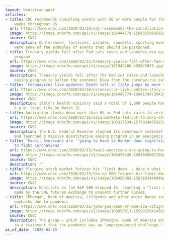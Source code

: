 ```yaml
---
layout: bootstrap-post
articles:
- title: CDC recommends canceling events with 50 or more people for the next eight
    weeks throughout US
  url: https://www.cnbc.com/2020/03/16/cdc-recommends-the-cancellation-of-events-with-50-or-more-people-for-the-next-eight-weeks-throughout-us.html
  image: https://image.cnbcfm.com/api/v1/image/106444779-1584315996631gettyimages-1212616502.jpeg?v=1584316037
  source: CNBC
  description: Conferences, festivals, parades, concerts, sporting events and weddings
    were some of the examples of events that should be postponed.
- title: Treasury yields fall after Fed cuts rates and launches new quantitative easing
    program
  url: https://www.cnbc.com/2020/03/15/treasury-yields-fall-after-fed-cuts-rates-and-launches-new-quantitative-easing-program.html
  image: https://image.cnbcfm.com/api/v1/image/101943266-459823075.jpg?v=1584310436
  source: CNBC
  description: Treasury yields fell after the Fed cut rates and launched a new quantitative
    easing program to soften the economic blow from the coronavirus outbreak.
- title: 'Coronavirus live updates: Death toll in Italy jumps by more than 360'
  url: https://www.cnbc.com/2020/03/16/coronavirus-live-updates-italy-death-toll-jumps.html
  image: https://image.cnbcfm.com/api/v1/image/106443774-1584179072043gettyimages-1207088361.jpeg?v=1584179314
  source: CNBC
  description: Italy's health ministry said a total of 1,809 people have died as of
    6 p.m. local time on March 15.
- title: Australian stocks down more than 6% as Fed cuts rates to zero
  url: https://www.cnbc.com/2020/03/16/asia-markets-fed-cut-to-zero-china-industrial-production-coronavirus.html
  image: https://image.cnbcfm.com/api/v1/image/106317534-1577924435925gettyimages-914719388.jpeg?v=1584315038
  source: CNBC
  description: The U.S. Federal Reserve slashed its benchmark interest rate to zero
    and launched a massive quantitative easing program in an emergency move on Sunday.
- title: 'Fauci: Americans are ''going to have to hunker down significantly more''
    to fight coronavirus'
  url: https://www.cnbc.com/2020/03/15/fauci-americans-are-going-to-have-to-hunker-down-significantly-more-to-fight-coronavirus.html
  image: https://image.cnbcfm.com/api/v1/image/106439430-1584036097156gettyimages-1206760584.jpeg?v=1584036172
  source: CNBC
  description: ''
- title: Plunging stock market futures hit 'limit down' — Here's what that means
  url: https://www.cnbc.com/2020/03/15/the-sp-500-futures-hit-limit-down-at-5-percent.html
  image: https://image.cnbcfm.com/api/v1/image/106420302-1583183446846preview.jpg?v=1583183460
  source: CNBC
  description: Contracts on the S&P 500 dropped 5%, reaching a "limit down" band that
    made by the CME futures exchange to prevent further losses.
- title: JPMorgan, Bank of America, Citigroup and other major banks suspend stock
    buybacks due to pandemic
  url: https://www.cnbc.com/2020/03/15/jpmorgan-bank-of-america-citigroup-suspend-stock-buybacks-due-to-pandemic.html
  image: https://image.cnbcfm.com/api/v1/image/105955013-1559915541432gettyimages-1136153532.jpeg?v=1559915621
  source: CNBC
  description: The group — which includes JPMorgan, Bank of America and others — said
    in a statement that the pandemic was an "unprecedented challenge."
as_of_date: '2020-03-15'
---
```


